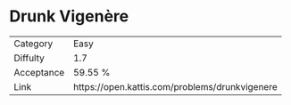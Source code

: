 # Drunk Vigenère

<table>
    <tr>
        <td>Category</td>
        <td>Easy</td>
    </tr>
    <tr>
        <td>Diffulty</td>
        <td>1.7</td>
    </tr>
    <tr>
        <td>Acceptance</td>
        <td>59.55 %</td>
    </tr>
    <tr>
        <td>Link</td>
        <td>https://open.kattis.com/problems/drunkvigenere</td>
    </tr>
</table>